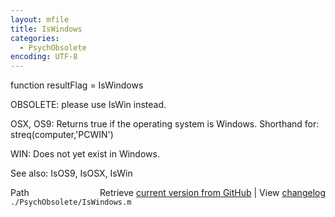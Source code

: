 ```yaml
---
layout: mfile
title: IsWindows
categories:
  - PsychObsolete
encoding: UTF-8
---
```


function resultFlag = IsWindows

OBSOLETE: please use IsWin instead.

OSX, OS9: Returns true if the operating system is Windows.  Shorthand for:
streq(computer,'PCWIN')

WIN: Does not yet exist in Windows.

See also: IsOS9, IsOSX, IsWin


<div class="code_header" style="text-align:right;">
  <span style="float:left;">Path&nbsp;&nbsp;</span> <span class="counter">Retrieve <a href=
  "https://raw.github.com/Psychtoolbox-3/Psychtoolbox-3/beta/./PsychObsolete/IsWindows.m">current version from GitHub</a> | View <a href=
  "https://github.com/Psychtoolbox-3/Psychtoolbox-3/commits/beta/./PsychObsolete/IsWindows.m">changelog</a></span>
</div>
<div class="code">
  <code>./PsychObsolete/IsWindows.m</code>
</div>
